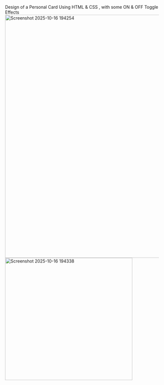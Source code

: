 Design of a Personal Card Using HTML & CSS , with some ON & OFF Toggle Effects
<img width="597" height="797" alt="Screenshot 2025-10-16 194254" src="https://github.com/user-attachments/assets/d0ebd42b-e3fb-4fd1-a365-e8f1aa58c732" />
<img width="417" height="401" alt="Screenshot 2025-10-16 194338" src="https://github.com/user-attachments/assets/e0806813-06cc-4328-97c6-4a89f91f5c87" />
